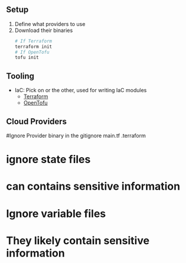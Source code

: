 ## Setup

1. Define what providers to use
2. Download their binaries
   ```sh
   # If Terraform
   terraform init
   # If OpenTofu
   tofu init
   ```

## Tooling

- IaC: Pick on or the other, used for writing IaC modules
  - [Terraform]()
  - [OpenTofu]()

## Cloud Providers

#Ignore Provider binary in the gitignore
main.tf
.terraform

# ignore state files

# can contains sensitive information

<!--  *tfstate* -->

# Ignore variable files

# They likely contain sensitive information

<!-- *tfvars* -->
